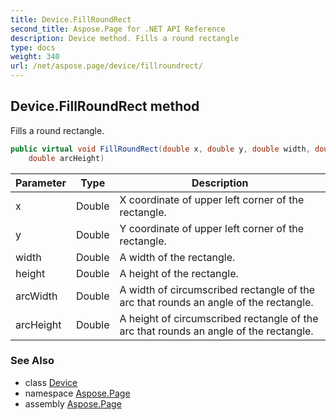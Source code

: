 ```yaml
---
title: Device.FillRoundRect
second_title: Aspose.Page for .NET API Reference
description: Device method. Fills a round rectangle
type: docs
weight: 340
url: /net/aspose.page/device/fillroundrect/
---
```

## Device.FillRoundRect method

Fills a round rectangle.

```csharp
public virtual void FillRoundRect(double x, double y, double width, double height, double arcWidth, 
    double arcHeight)
```

| Parameter | Type | Description |
| --- | --- | --- |
| x | Double | X coordinate of upper left corner of the rectangle. |
| y | Double | Y coordinate of upper left corner of the rectangle. |
| width | Double | A width of the rectangle. |
| height | Double | A height of the rectangle. |
| arcWidth | Double | A width of circumscribed rectangle of the arc that rounds an angle of the rectangle. |
| arcHeight | Double | A height of circumscribed rectangle of the arc that rounds an angle of the rectangle. |

### See Also

* class [Device](../)
* namespace [Aspose.Page](../../device/)
* assembly [Aspose.Page](../../../)


